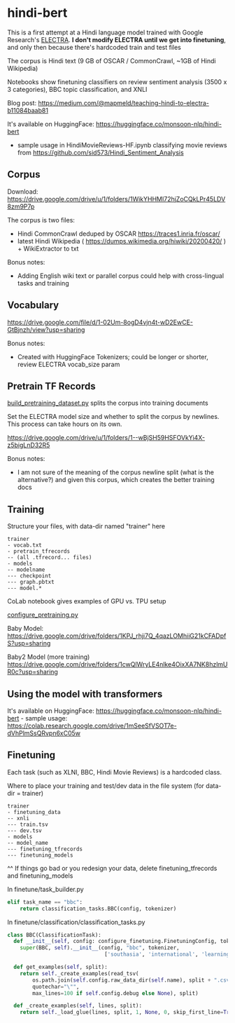 # hindi-bert

This is a first attempt at a Hindi language model trained with Google Research's [ELECTRA](https://github.com/google-research/electra).  **I don't modify ELECTRA until we get into finetuning**, and only then because there's hardcoded train and test files

The corpus is Hindi text (9 GB of OSCAR / CommonCrawl, ~1GB of Hindi Wikipedia)

Notebooks show finetuning classifiers on review sentiment analysis (3500 x 3 categories), BBC topic classification, and XNLI

Blog post: <a href="https://medium.com/@mapmeld/teaching-hindi-to-electra-b11084baab81">https://medium.com/@mapmeld/teaching-hindi-to-electra-b11084baab81</a>

It's available on HuggingFace: https://huggingface.co/monsoon-nlp/hindi-bert
- sample usage in HindiMovieReviews-HF.ipynb classifying movie reviews from https://github.com/sid573/Hindi_Sentiment_Analysis

## Corpus

Download: https://drive.google.com/drive/u/1/folders/1WikYHHMI72hjZoCQkLPr45LDV8zm9P7p

The corpus is two files:
- Hindi CommonCrawl deduped by OSCAR https://traces1.inria.fr/oscar/
- latest Hindi Wikipedia ( https://dumps.wikimedia.org/hiwiki/20200420/ ) + WikiExtractor to txt 

Bonus notes:
- Adding English wiki text or parallel corpus could help with cross-lingual tasks and training

## Vocabulary

https://drive.google.com/file/d/1-02Um-8ogD4vjn4t-wD2EwCE-GtBjnzh/view?usp=sharing

Bonus notes:
- Created with HuggingFace Tokenizers; could be longer or shorter, review ELECTRA vocab_size param

## Pretrain TF Records

[build_pretraining_dataset.py](https://github.com/google-research/electra/blob/master/build_pretraining_dataset.py) splits the corpus into training documents

Set the ELECTRA model size and whether to split the corpus by newlines.  This process can take hours on its own.

https://drive.google.com/drive/u/1/folders/1--wBjSH59HSFOVkYi4X-z5bigLnD32R5

Bonus notes:
- I am not sure of the meaning of the corpus newline split (what is the alternative?) and given this corpus, which creates the better training docs

## Training

Structure your files, with data-dir named "trainer" here

```
trainer
- vocab.txt
- pretrain_tfrecords
-- (all .tfrecord... files)
- models
-- modelname
--- checkpoint
--- graph.pbtxt
--- model.*
```

CoLab notebook gives examples of GPU vs. TPU setup

[configure_pretraining.py](https://github.com/google-research/electra/blob/master/configure_pretraining.py)

Baby Model: https://drive.google.com/drive/folders/1KPJ_rhji7Q_4qazLOMhiiG21kCFADpfS?usp=sharing

Baby2 Model (more training) https://drive.google.com/drive/folders/1cwQlWryLE4nlke4OixXA7NK8hzlmUR0c?usp=sharing

## Using the model with transformers

It's available on HuggingFace: https://huggingface.co/monsoon-nlp/hindi-bert - sample usage: https://colab.research.google.com/drive/1mSeeSfVSOT7e-dVhPlmSsQRvpn6xC05w

## Finetuning

Each task (such as XLNI, BBC, Hindi Movie Reviews) is a hardcoded class.

Where to place your training and test/dev data in the file system (for data-dir = trainer)

```
trainer
- finetuning_data
-- xnli
--- train.tsv
--- dev.tsv
- models
-- model_name
--- finetuning_tfrecords
--- finetuning_models
```

^^ If things go bad or you redesign your data, delete finetuning_tfrecords and finetuning_models

In finetune/task_builder.py

```python
elif task_name == "bbc":
    return classification_tasks.BBC(config, tokenizer)
```

In finetune/classification/classification_tasks.py

```python
class BBC(ClassificationTask):
  def __init__(self, config: configure_finetuning.FinetuningConfig, tokenizer):
    super(BBC, self).__init__(config, "bbc", tokenizer,
                               ['southasia', 'international', 'learningenglish', 'institutional', 'india', 'news', 'pakistan', 'multimedia', 'social', 'china', 'entertainment', 'science', 'business', 'sport'])

  def get_examples(self, split):
    return self._create_examples(read_tsv(
        os.path.join(self.config.raw_data_dir(self.name), split + ".csv"),
        quotechar="\"",
        max_lines=100 if self.config.debug else None), split)

  def _create_examples(self, lines, split):
    return self._load_glue(lines, split, 1, None, 0, skip_first_line=True)
```
